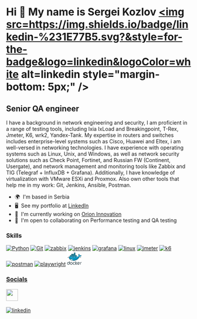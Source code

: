 Hi 👋 My name is Sergei Kozlov 
<a href="https://linkedin.com/in/sergei-kozlov-qa" target="_blank">
<img src=https://img.shields.io/badge/linkedin-%231E77B5.svg?&style=for-the-badge&logo=linkedin&logoColor=white alt=linkedin style="margin-bottom: 5px;" />
</a>
==============================

Senior QA engineer
------------------

I have a background in network engineering and security, I am proficient in a range of testing tools, including Ixia IxLoad and Breakingpoint, T-Rex, Jmeter, K6, wrk2, Yandex-Tank. My expertise in routers and switches includes enterprise-level systems such as Cisco, Huawei and Eltex, i am well-versed in networking technologies. I have experience with operating systems such as Linux, Unix, and Windows, as well as network security solutions such as Check Point, Fortinet, and Russian FW (Continent, Usergate), and network management and monitoring tools like Zabbix and TIG (Telegraf + InfluxDB + Grafana). Additionally, I have knowledge of virtualization with VMware ESXi and Proxmox. Also own other tools that help me in my work: Git, Jenkins, Ansible, Postman.

* 🌍  I'm based in Serbia
* 🖥️  See my portfolio at [LinkedIn](http://https://www.linkedin.com/in/sergei-kozlov-qa/)
* 🚀  I'm currently working on [Orion Innovation](http://https://www.orioninc.com/company/)
* 🤝  I'm open to collaborating on Performance testing and QA testing

### Skills

<p align="left">
<a href="https://www.python.org/" target="_blank" rel="noreferrer"><img src="https://raw.githubusercontent.com/danielcranney/readme-generator/main/public/icons/skills/python-colored.svg" width="36" height="36" alt="Python" /></a>
<a href="https://git-scm.com/" target="_blank" rel="noreferrer"><img src="https://raw.githubusercontent.com/danielcranney/readme-generator/main/public/icons/skills/git-colored.svg" width="36" height="36" alt="Git" /></a>
<a href="https://www.zabbix.com/" target="_blank" rel="noreferrer"><img src="https://blog.insane.engineer/images/logo_zabbix.png" width="36" height="36" alt="zabbix" /></a>
<a href="https://www.jenkins.io/" target="_blank" rel="noreferrer"><img src="https://blog.insane.engineer/images/jenkins_logo.png" width="36" height="36" alt="jenkins" /></a>
<a href="https://grafana.com/" target="_blank" rel="noreferrer"><img src="https://img.icons8.com/fluency/256/grafana.png" width="36" height="36" alt="grafana" /></a>
<a href="https://www.linux.org/" target="_blank" rel="noreferrer"><img src="https://img.icons8.com/color/256/linux.png" width="36" height="36" alt="linux" /></a>
<a href="https://jmeter.apache.org/" target="_blank" rel="noreferrer"><img src="https://jmeter.apache.org/images/jmeter_square.svg" width="36" height="36" alt="jmeter" /></a>
<a href="https://k6.io/" target="_blank" rel="noreferrer"><img src="https://upload.wikimedia.org/wikipedia/commons/thumb/e/ef/K6-logo.svg/1058px-K6-logo.svg.png" width="36" height="36" alt="k6" /></a>
<a href="https://www.postman.com/" target="_blank" rel="noreferrer"><img src="https://www.svgrepo.com/show/354202/postman-icon.svg" width="36" height="36" alt="postman" /></a>
<a href="https://playwright.dev/python/" target="_blank" rel="noreferrer"><img src="https://playwright.dev/python/img/playwright-logo.svg" width="36" height="36" alt="playwright" /></a>
<a href="https://www.docker.com/" target="_blank" rel="noreferrer"> <img src="https://raw.githubusercontent.com/devicons/devicon/master/icons/docker/docker-original-wordmark.svg" alt="docker" width="40" height="40"/>
</p>

### Socials

<p align="left"> <a href="https://www.linkedin.com/in/sergei-kozlov-qa/" target="_blank" rel="noreferrer"><img src="https://raw.githubusercontent.com/danielcranney/readme-generator/main/public/icons/socials/linkedin.svg" width="32" height="32" /></a></p>

<a href="https://linkedin.com/in/sergei-kozlov-qa" target="_blank">
<img src=https://img.shields.io/badge/linkedin-%231E77B5.svg?&style=for-the-badge&logo=linkedin&logoColor=white alt=linkedin style="margin-bottom: 5px;" />
</a>
